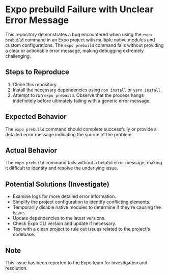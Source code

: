 # Expo prebuild Failure with Unclear Error Message

This repository demonstrates a bug encountered when using the `expo prebuild` command in an Expo project with multiple native modules and custom configurations. The `expo prebuild` command fails without providing a clear or actionable error message, making debugging extremely challenging.

## Steps to Reproduce

1. Clone this repository.
2. Install the necessary dependencies using `npm install` or `yarn install`.
3. Attempt to run `expo prebuild`. Observe that the process hangs indefinitely before ultimately failing with a generic error message.

## Expected Behavior

The `expo prebuild` command should complete successfully or provide a detailed error message indicating the source of the problem.

## Actual Behavior

The `expo prebuild` command fails without a helpful error message, making it difficult to identify and resolve the underlying issue.

## Potential Solutions (Investigate)

* Examine logs for more detailed error information.
* Simplify the project configuration to identify conflicting elements.
* Temporarily disable native modules to determine if they're causing the issue.
* Update dependencies to the latest versions.
* Check Expo CLI version and update if necessary. 
* Test with a clean project to rule out issues related to the project's codebase.

## Note
This issue has been reported to the Expo team for investigation and resolution.